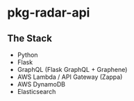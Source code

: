 # pkg-radar-api

## The Stack
- Python
- Flask
- GraphQL (Flask GraphQL + Graphene)
- AWS Lambda / API Gateway (Zappa)
- AWS DynamoDB
- Elasticsearch
